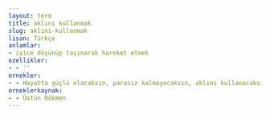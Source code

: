 ```yaml
---
layout: term
title: aklını kullanmak
slug: aklini-kullanmak
lisan: Türkçe
anlamlar:
- iyice düşünüp taşınarak hareket etmek
ozellikler:
- - ''
ornekler:
- - Hayatta güçlü olacaksın, parasız kalmayacaksın, aklını kullanacaksın.
orneklerkaynak:
- - Üstün Dökmen
---
```

